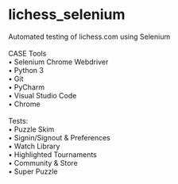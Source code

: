 # lichess_selenium
Automated testing of lichess.com using Selenium\
\
CASE Tools\
• Selenium Chrome Webdriver\
• Python 3\
• Git\
• PyCharm\
• Visual Studio Code\
• Chrome\
\
Tests:\
• Puzzle Skim\
• Signin/Signout & Preferences\
• Watch Library\
• Highlighted Tournaments\
• Community & Store\
• Super Puzzle
